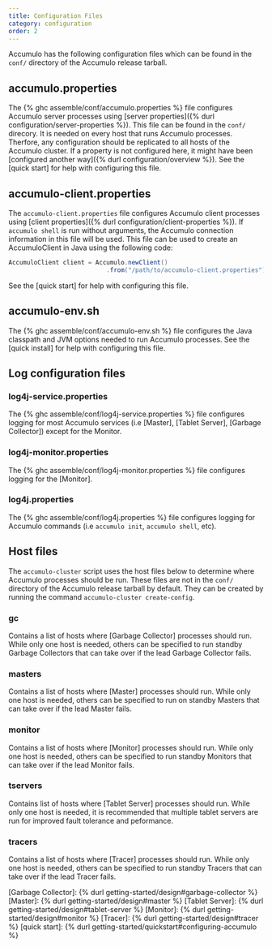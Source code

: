 ```yaml
---
title: Configuration Files
category: configuration
order: 2
---
```


Accumulo has the following configuration files which can be found in the
`conf/` directory of the Accumulo release tarball.

## accumulo.properties

The {% ghc assemble/conf/accumulo.properties %} file configures Accumulo server processes using
[server properties]({% durl configuration/server-properties %}). This file can be found in the `conf/`
direcory. It is needed on every host that runs Accumulo processes. Therfore, any configuration should be
replicated to all hosts of the Accumulo cluster. If a property is not configured here, it might have been
[configured another way]({% durl configuration/overview %}).  See the [quick start] for help with
configuring this file.

## accumulo-client.properties

The `accumulo-client.properties` file configures Accumulo client processes using
[client properties]({% durl configuration/client-properties %}). If `accumulo shell` is run without arguments,
the Accumulo connection information in this file will be used. This file can be used to create an AccumuloClient
in Java using the following code:

```java
AccumuloClient client = Accumulo.newClient()
                           .from("/path/to/accumulo-client.properties").build();
```

See the [quick start] for help with configuring this file.

## accumulo-env.sh

The {% ghc assemble/conf/accumulo-env.sh %} file configures the Java classpath and JVM options needed to run
Accumulo processes. See the [quick install] for help with configuring this file.

## Log configuration files

### log4j-service.properties

The {% ghc assemble/conf/log4j-service.properties %} file configures logging for most Accumulo services
(i.e [Master], [Tablet Server], [Garbage Collector]) except for the Monitor.

### log4j-monitor.properties

The {% ghc assemble/conf/log4j-monitor.properties %} file configures logging for the [Monitor].

### log4j.properties

The {% ghc assemble/conf/log4j.properties %} file configures logging for Accumulo commands (i.e `accumulo init`,
`accumulo shell`, etc).

## Host files

The `accumulo-cluster` script uses the host files below to determine where Accumulo processes should be run.
These files are not in the `conf/` directory of the Accumulo release tarball by default. They can be created by running
the command `accumulo-cluster create-config`.

### gc

Contains a list of hosts where [Garbage Collector] processes should run. While only one host is needed, others can be specified
to run standby Garbage Collectors that can take over if the lead Garbage Collector fails.

### masters

Contains a list of hosts where [Master] processes should run. While only one host is needed, others can be specified
to run on standby Masters that can take over if the lead Master fails.

### monitor

Contains a list of hosts where [Monitor] processes should run. While only one host is needed, others can be specified
to run standby Monitors that can take over if the lead Monitor fails.

### tservers

Contains list of hosts where [Tablet Server] processes should run. While only one host is needed, it is recommended that
multiple tablet servers are run for improved fault tolerance and peformance.

### tracers

Contains a list of hosts where [Tracer] processes should run. While only one host is needed, others can be specified
to run standby Tracers that can take over if the lead Tracer fails.

[Garbage Collector]: {% durl getting-started/design#garbage-collector %}
[Master]: {% durl getting-started/design#master %}
[Tablet Server]: {% durl getting-started/design#tablet-server %}
[Monitor]: {% durl getting-started/design#monitor %}
[Tracer]: {% durl getting-started/design#tracer %}
[quick start]: {% durl getting-started/quickstart#configuring-accumulo %}
